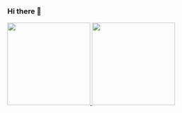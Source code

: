 ### Hi there 👋

<div>
  <a href="https://github.com/jonattasmoraes">
  <img height="188cm" src="https://github-readme-stats.vercel.app/api?username=jonattasmoraes"/>
  <img height="188cm" src="https://github.com/anuraghazra/github-readme-stats"/>
</div>
